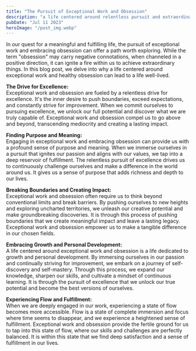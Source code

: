 ```yaml
---
title: "The Pursuit of Exceptional Work and Obsession"
description: "a life centered around relentless pursuit and extraordinary dedication may lead to a fulfilling and meaningful existence..."
pubDate: "Jul 11 2023"
heroImage: "/post_img.webp"
---
```

In our quest for a meaningful and fulfilling life, the pursuit of exceptional work and embracing obsession can offer a path worth exploring. While the term "obsession" may carry negative connotations, when channeled in a positive direction, it can ignite a fire within us to achieve extraordinary things. In this blog post, we delve into why a life centered around exceptional work and healthy obsession can lead to a life well-lived.

**The Drive for Excellence:**  
Exceptional work and obsession are fueled by a relentless drive for excellence. It's the inner desire to push boundaries, exceed expectations, and constantly strive for improvement. When we commit ourselves to pursuing excellence, we unlock our full potential and discover what we are truly capable of. Exceptional work and obsession compel us to go above and beyond, transcending mediocrity and creating a lasting impact.

**Finding Purpose and Meaning:**  
Engaging in exceptional work and embracing obsession can provide us with a profound sense of purpose and meaning. When we immerse ourselves in a pursuit that ignites our passion and aligns with our values, we tap into a deep reservoir of fulfillment. The relentless pursuit of excellence drives us to continuously challenge ourselves and make a difference in the world around us. It gives us a sense of purpose that adds richness and depth to our lives.

**Breaking Boundaries and Creating Impact:**  
Exceptional work and obsession often require us to think beyond conventional limits and break barriers. By pushing ourselves to new heights and exploring uncharted territories, we unleash our creative potential and make groundbreaking discoveries. It is through this process of pushing boundaries that we create meaningful impact and leave a lasting legacy. Exceptional work and obsession empower us to make a tangible difference in our chosen fields.

**Embracing Growth and Personal Development:**  
A life centered around exceptional work and obsession is a life dedicated to growth and personal development. By immersing ourselves in our passion and continually striving for improvement, we embark on a journey of self-discovery and self-mastery. Through this process, we expand our knowledge, sharpen our skills, and cultivate a mindset of continuous learning. It is through the pursuit of excellence that we unlock our true potential and become the best versions of ourselves.

**Experiencing Flow and Fulfillment:**  
When we are deeply engaged in our work, experiencing a state of flow becomes more accessible. Flow is a state of complete immersion and focus where time seems to disappear, and we experience a heightened sense of fulfillment. Exceptional work and obsession provide the fertile ground for us to tap into this state of flow, where our skills and challenges are perfectly balanced. It is within this state that we find deep satisfaction and a sense of fulfillment in our lives.